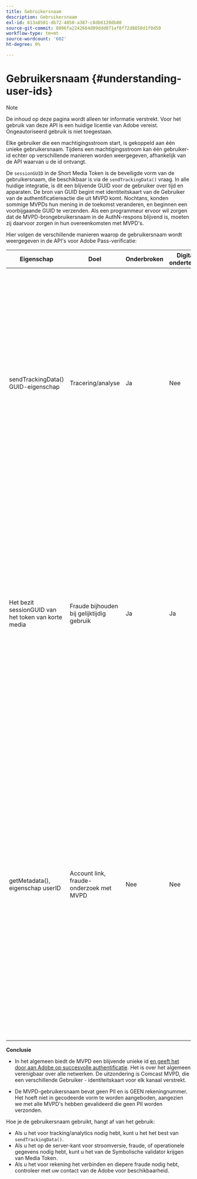 ```yaml
---
title: Gebruikersnaam
description: Gebruikersnaam
exl-id: 813a8501-db72-4850-a387-c8db6120db80
source-git-commit: 8896fa2242664d09ddd871af8f72d8858d1f0d50
workflow-type: tm+mt
source-wordcount: '602'
ht-degree: 0%

---
```


# Gebruikersnaam {#understanding-user-ids}

>[!NOTE]
>
>De inhoud op deze pagina wordt alleen ter informatie verstrekt. Voor het gebruik van deze API is een huidige licentie van Adobe vereist. Ongeautoriseerd gebruik is niet toegestaan.

Elke gebruiker die een machtigingsstroom start, is gekoppeld aan één unieke gebruikersnaam. Tijdens een machtigingsstroom kan één gebruiker-id echter op verschillende manieren worden weergegeven, afhankelijk van de API waarvan u de id ontvangt.

De `sessionGUID` in de Short Media Token is de beveiligde vorm van de gebruikersnaam, die beschikbaar is via de `sendTrackingData()` vraag. In alle huidige integratie, is dit een blijvende GUID voor de gebruiker over tijd en apparaten. De bron van GUID begint met identiteitskaart van de Gebruiker van de authentificatiereactie die uit MVPD komt. Nochtans, konden sommige MVPDs hun mening in de toekomst veranderen, en beginnen een voorbijgaande GUID te verzenden. Als een programmeur ervoor wil zorgen dat de MVPD-brongebruikersnaam in de AuthN-respons blijvend is, moeten zij daarvoor zorgen in hun overeenkomsten met MVPD&#39;s.

Hier volgen de verschillende manieren waarop de gebruikersnaam wordt weergegeven in de API&#39;s voor Adobe Pass-verificatie:

| Eigenschap | Doel | Onderbroken | Digitaal ondertekend | Beschrijving |
| --- | --- | --- | --- | --- |
| sendTrackingData() GUID-eigenschap | Tracering/analyse | Ja | Nee | - De MVPD-gebruikersnaam, gehasht door Adobe. De gebruiker-id kan niet worden teruggezet naar de bron van de MVPD. </br> </br> - Deze vorm van identiteitskaart wordt niet digitaal ondertekend, zodat is het niet veilig voor fraudepreventie. Het is echter goed genoeg voor analyses.  </br> </br> - Deze vorm van de Gebruiker - identiteitskaart wordt verstrekt cliënt-kant op alle gebeurtenissen die de Authentificatie van Adobe Pass in de stroom AuthN/AuthZ produceert. |
| Het bezit sessionGUID van het token van korte media | Fraude bijhouden bij gelijktijdig gebruik | Ja | Ja | - Dit is hetzelfde als de gebruikersnaam via sendTrackingData(), maar deze is digitaal ondertekend om de integriteit ervan te beschermen en is goed genoeg om te worden gebruikt voor het bijhouden van fraude. </br> </br> - Het is bedoeld om op de server te worden verwerkt nadat u onze validatiebibliotheek hebt gebruikt en kan worden geanalyseerd op fraudepatronen voordat de videostream aan de client wordt vrijgegeven.  Het uitvoeren van om het even welk van deze taken is aan de Programmer. |
| getMetadata(), eigenschap userID | Account link, fraude-onderzoek met MVPD | Nee | Nee | - Dit bezit staat Adobe toe om de daadwerkelijke bronMVPD Gebruiker - identiteitskaart aan de Programmeur bloot te stellen. </br> </br> - In de configuratie van de Adobe kan deze al dan niet worden ingesteld als gecodeerd (afhankelijk van de MVPD-voorkeur). Als het gecodeerd is, wordt het versleuteld met de openbare sleutel van het certificaat van de programmeur dat aan de Adobe wordt verstrekt, zodat het niet in duidelijke taal aan de client wordt getoond. </br> </br> - Dit geeft de programmeur de daadwerkelijke identiteitskaart van de Gebruiker van MVPD, zodat is het iets dat voor rekening het verbinden of fraudeonderzoek direct met MVPD kan worden gebruikt. |


**Conclusie**

* In het algemeen biedt de MVPD een blijvende unieke id <u>en geeft het door aan Adobe op succesvolle authentificatie</u>. Het is over het algemeen verenigbaar over alle netwerken. De uitzondering is Comcast MVPD, die een verschillende Gebruiker - identiteitskaart voor elk kanaal verstrekt.

* De MVPD-gebruikersnaam bevat geen PII en is GEEN rekeningnummer. Het hoeft niet in gecodeerde vorm te worden aangeboden, aangezien we met alle MVPD&#39;s hebben gevalideerd die geen PII worden verzonden.

Hoe je de gebruikersnaam gebruikt, hangt af van het gebruik:

* Als u het voor tracking/analytics nodig hebt, kunt u het het best van `sendTrackingData()`.
* Als u het op de server-kant voor stroomversie, fraude, of operationele gegevens nodig hebt, kunt u het van de Symbolische validator krijgen van Media Token.
* Als u het voor rekening het verbinden en diepere fraude nodig hebt, controleer met uw contact van de Adobe voor beschikbaarheid.
